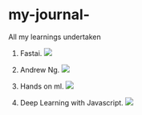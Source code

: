 # my-journal-
All my learnings undertaken

1. Fastai. ![](https://github.com/fanbyprinciple/fastai)

2. Andrew Ng. ![](https://github.com/fanbyprinciple/Andrew-Ng-Coursera-Machine-Learning-Notes)

3. Hands on ml. ![](https://github.com/fanbyprinciple/hands_on_ml)

4. Deep Learning with Javascript. ![](https://github.com/fanbyprinciple/Deep-Learning-with-Javascript)
